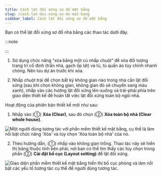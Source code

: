 ```yaml
---
title: Cách lật đối xứng sơ đồ mặt bằng
slug: /cach-lat-doi-xung-so-do-mat-bang
sidebar_label: Cách lật đối xứng sơ đồ mặt bằng
---
```


Bạn có thể lật đối xứng sơ đồ nhà bằng các thao tác dưới đây.

:::note

:::

1. Sử dụng chức năng “xóa bằng một cú nhấp chuột” để xóa đối tượng trang trí cố định (trần nhà, gạch ốp lát) và tủ, tủ quần áo tùy chỉnh nhanh chóng. Nên lưu dự án trước khi xóa.

2. Nhấp chuột trái để chọn bất kỳ không gian nào trong nhà cần lật đối xứng (sau khi chọn không gian, không gian đó sẽ chuyển sang màu xanh), nhấp vào các hướng lật đối xứng lên-xuống và trái-phải phía trên giao diện thiết kế để hoàn tất việc lật đối xứng toàn bộ ngôi nhà.

Hoạt động của phiên bản thiết kế mới như sau:

1. Nhấp vào (①) **Xóa (Clear)**, sau đó chọn (②) **Xóa toàn bộ nhà (Clear whole house)**.

![Một người dùng tương tác với phần mềm thiết kế mặt bằng, cụ thể là làm nổi bật chức năng 'Xóa' và tùy chọn 'Xóa toàn bộ nhà' của nó.](https://storage.googleapis.com/jegavn_kb/image_jegavn/86.1.png)

2. Theo hướng dẫn, (①) nhấp vào không gian trống. Thao tác này sẽ hiển thị bảng thuộc tính bên phải, nơi bạn có thể tìm thấy các tùy chọn trong phần (②) **Cài đặt bố cục (Layout setting)** để lật đối xứng.

![Giao diện phần mềm thiết kế mặt bằng hiển thị bố cục phòng và làm nổi bật các yếu tố tương tác cụ thể để người dùng tương tác.](https://storage.googleapis.com/jegavn_kb/image_jegavn/86.2.png)
